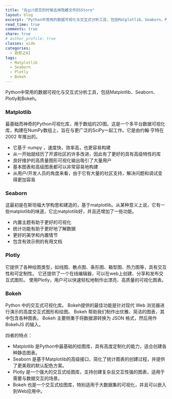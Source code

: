 ```yaml
---
title: "在git提交的时候去掉隐藏文件DSStore"
layout: blog
excerpt: "Python中常用的数据可视化与交互式分析工具，包括Matplotlib、Seaborn、Plotly和Bokeh。"
read_time: true
comments: true
share: true
# author_profile: true
classes: wide
categories:
  - 欧耶之AI
tags:
  - Matplotlib
  - Seaborn
  - Plotly
  - Bokeh
---
```


Python中常用的数据可视化与交互式分析工具，包括Matplotlib、Seaborn、Plotly和Bokeh。

### Matplotlib
最基础而神奇的Python可视化库，用于数组的2D图。这是一个多平台数据可视化库，构建在NumPy数组上，旨在与更广泛的SciPy一起工作。它是由约翰·亨特在 2002 年推出的。

* 它基于 numpy ，速度快，效率高，也更容易构建
* 从一开始就经历了开源社区的许多改进，因此有了更好的具有高级特性的库
* 良好维护的高质量图形可视化输出吸引了大量用户
* 基本图表和高级图表都可以非常容易地构建
* 从用户/开发人员的角度来看，由于它有大量的社区支持，解决问题和调试变得更加容易

### Seaborn
这最初是在斯坦福大学构思和建造的，基于matplotlib。从某种意义上说，它有一些matplotlib的味道，它比matplotlib好，并且还增加了一些功能。

* 内置主题有助于更好的可视化
* 统计功能有助于更好地了解数据
* 更好的美学和内置情节
* 包含有效示例的有用文档

### Plotly
它提供了各种绘图类型，如线图、散点图、条形图、箱型图、热力图等，具有交互性和可定制性。 它还提供了一个在线编辑器，可以在web上创建、分享和发布交互式图形。 使用Plotly，用户可以快速轻松地制作出漂亮、高质量的可视化图表。

### Bokeh
Python 中的交互式可视化库。 Bokeh提供的最佳功能是针对现代 Web 浏览器进行演示的高度交互式图形和绘图。 Bokeh 帮助我们制作出优雅、简洁的图表，其中包含各种图表。 Bokeh 主要侧重于将数据源转换为 JSON 格式，然后用作 BokehJS 的输入。

四者的特点：

* Matplotlib 是Python中最基础的绘图库，具有高度定制化的能力，适合创建各种静态图表。
* Seaborn 是基于Matplotlib的高级接口，简化了统计图表的创建过程，并提供了更美观的默认配色方案。
* Plotly 是一个强大的交互式绘图库，支持创建复杂且交互性强的图表，适用于需要与数据交互的场景。
* Bokeh 也是一个交互式绘图库，特别适用于大数据集的可视化，并且可以嵌入到Web应用中。